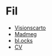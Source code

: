 # Fil

- [Visionscarto](https://visionscarto.net/)
- [Madmeg](madmeg-webapp/)
- [bl.ocks](https://bl.ocks.org/Fil/)
- [CV](http://illisible.net/)
